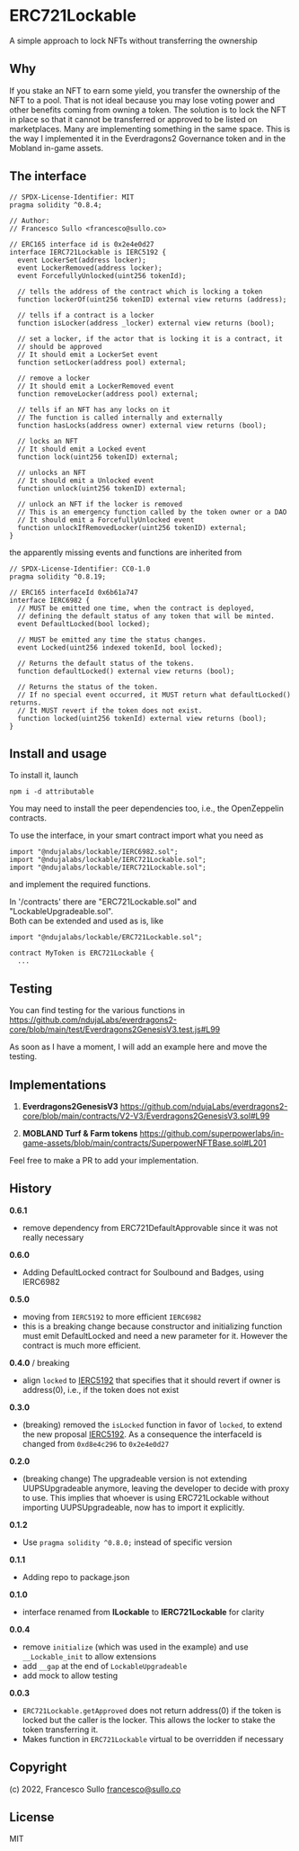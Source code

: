 # ERC721Lockable
A simple approach to lock NFTs without transferring the ownership

## Why

If you stake an NFT to earn some yield, you transfer the ownership of the NFT to a pool. That is not ideal because you may lose voting power and other benefits coming from owning a token. The solution is to lock the NFT in place so that it cannot be transferred or approved to be listed on marketplaces. Many are implementing something in the same space. This is the way I implemented it in the Everdragons2 Governance token and in the Mobland in-game assets.

## The interface

```solidity
// SPDX-License-Identifier: MIT
pragma solidity ^0.8.4;

// Author:
// Francesco Sullo <francesco@sullo.co>

// ERC165 interface id is 0x2e4e0d27
interface IERC721Lockable is IERC5192 {
  event LockerSet(address locker);
  event LockerRemoved(address locker);
  event ForcefullyUnlocked(uint256 tokenId);

  // tells the address of the contract which is locking a token
  function lockerOf(uint256 tokenID) external view returns (address);

  // tells if a contract is a locker
  function isLocker(address _locker) external view returns (bool);

  // set a locker, if the actor that is locking it is a contract, it
  // should be approved
  // It should emit a LockerSet event
  function setLocker(address pool) external;

  // remove a locker
  // It should emit a LockerRemoved event
  function removeLocker(address pool) external;

  // tells if an NFT has any locks on it
  // The function is called internally and externally
  function hasLocks(address owner) external view returns (bool);

  // locks an NFT
  // It should emit a Locked event
  function lock(uint256 tokenID) external;

  // unlocks an NFT
  // It should emit a Unlocked event
  function unlock(uint256 tokenID) external;

  // unlock an NFT if the locker is removed
  // This is an emergency function called by the token owner or a DAO
  // It should emit a ForcefullyUnlocked event
  function unlockIfRemovedLocker(uint256 tokenID) external;
}

```

the apparently missing events and functions are inherited from 
```solidity
// SPDX-License-Identifier: CC0-1.0
pragma solidity ^0.8.19;

// ERC165 interfaceId 0x6b61a747
interface IERC6982 {
  // MUST be emitted one time, when the contract is deployed,
  // defining the default status of any token that will be minted.
  event DefaultLocked(bool locked);

  // MUST be emitted any time the status changes.
  event Locked(uint256 indexed tokenId, bool locked);

  // Returns the default status of the tokens.
  function defaultLocked() external view returns (bool);

  // Returns the status of the token.
  // If no special event occurred, it MUST return what defaultLocked() returns.
  // It MUST revert if the token does not exist.
  function locked(uint256 tokenId) external view returns (bool);
}

```

## Install and usage

To install it, launch 
``` 
npm i -d attributable
```

You may need to install the peer dependencies too, i.e., the OpenZeppelin contracts.

To use the interface, in your smart contract import what you need as

```solidity
import "@ndujalabs/lockable/IERC6982.sol";
import "@ndujalabs/lockable/IERC721Lockable.sol";
import "@ndujalabs/lockable/IERC721Lockable.sol";
```

and implement the required functions.

In '/contracts' there are "ERC721Lockable.sol" and "LockableUpgradeable.sol".  
Both can be extended and used as is, like

```solidity
import "@ndujalabs/lockable/ERC721Lockable.sol";

contract MyToken is ERC721Lockable {
  ...
```


## Testing

You can find testing for the various functions in https://github.com/ndujaLabs/everdragons2-core/blob/main/test/Everdragons2GenesisV3.test.js#L99

As soon as I have a moment, I will add an example here and move the testing.

## Implementations

1. **Everdragons2GenesisV3** https://github.com/ndujaLabs/everdragons2-core/blob/main/contracts/V2-V3/Everdragons2GenesisV3.sol#L99

1. **MOBLAND Turf & Farm tokens** https://github.com/superpowerlabs/in-game-assets/blob/main/contracts/SuperpowerNFTBase.sol#L201

Feel free to make a PR to add your implementation.

## History

**0.6.1**
- remove dependency from ERC721DefaultApprovable since it was not really necessary

**0.6.0**
- Adding DefaultLocked contract for Soulbound and Badges, using IERC6982

**0.5.0**
- moving from `IERC5192` to more efficient `IERC6982`
- this is a breaking change because constructor and initializing function must emit DefaultLocked and need a new parameter for it. However the contract is much more efficient.

**0.4.0** / breaking
- align `locked` to [IERC5192](https://eips.ethereum.org/EIPS/eip-5192) that specifies that it should revert if owner is address(0), i.e., if the token does not exist

**0.3.0**
- (breaking) removed the `isLocked` function in favor of `locked`, to extend the new proposal [IERC5192](https://github.com/attestate/ERC5192/blob/main/src/IERC5192.sol). As a consequence the interfaceId is changed from `0xd8e4c296` to `0x2e4e0d27`

**0.2.0**
- (breaking change) The upgradeable version is not extending UUPSUpgradeable anymore, leaving the developer to decide with proxy to use. This implies that whoever is using ERC721Lockable without importing UUPSUpgradeable, now has to import it explicitly.

**0.1.2**
- Use `pragma solidity ^0.8.0;` instead of specific version

**0.1.1**
- Adding repo to package.json

**0.1.0**
- interface renamed from **ILockable** to **IERC721Lockable** for clarity

**0.0.4**
- remove `initialize` (which was used in the example) and use `__Lockable_init` to allow extensions
- add `__gap` at the end of `LockableUpgradeable`
- add mock to allow testing

**0.0.3**
- `ERC721Lockable.getApproved` does not return address(0) if the token is locked but the caller is the locker. This allows the locker to stake the token transferring it.
- Makes function in `ERC721Lockable` virtual to be overridden if necessary

## Copyright

(c) 2022, Francesco Sullo <francesco@sullo.co>

## License

MIT
